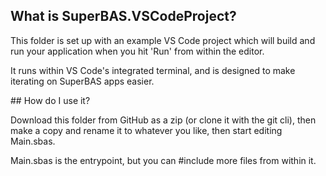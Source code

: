 ## What is SuperBAS.VSCodeProject?

This folder is set up with an example VS Code project which will build and run your
application when you hit 'Run' from within the editor.

It runs within VS Code's integrated terminal, and is designed to make iterating
on SuperBAS apps easier.

## How do I use it?

Download this folder from GitHub as a zip (or clone it with the git cli), then
make a copy and rename it to whatever you like, then start editing Main.sbas.

Main.sbas is the entrypoint, but you can #include more files from within it.
